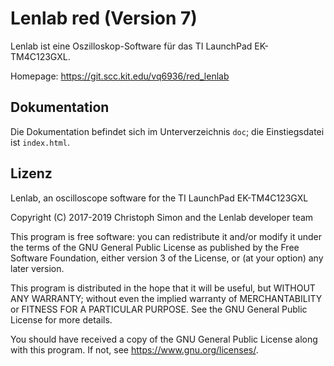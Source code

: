 # Lenlab red (Version 7)

Lenlab ist eine Oszilloskop-Software für das TI LaunchPad EK-TM4C123GXL.

Homepage: https://git.scc.kit.edu/vq6936/red_lenlab

## Dokumentation

Die Dokumentation befindet sich im Unterverzeichnis `doc`; die Einstiegsdatei ist `index.html`.

## Lizenz

Lenlab, an oscilloscope software for the TI LaunchPad EK-TM4C123GXL

Copyright (C) 2017-2019 Christoph Simon and the Lenlab developer team

This program is free software: you can redistribute it and/or modify it under the terms of the GNU General Public License as published by the Free Software Foundation, either version 3 of the License, or
(at your option) any later version.

This program is distributed in the hope that it will be useful, but WITHOUT ANY WARRANTY; without even the implied warranty of MERCHANTABILITY or FITNESS FOR A PARTICULAR PURPOSE.  See the GNU General Public License for more details.

You should have received a copy of the GNU General Public License along with this program.  If not, see <https://www.gnu.org/licenses/>.

